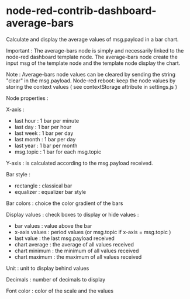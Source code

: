 # node-red-contrib-dashboard-average-bars
Calculate and display the average values of msg.payload in a bar chart.

Important :
The average-bars node is simply and necessarily linked to the node-red dashboard template node. The average-bars node create the input msg of the template node and the template node display the chart.


Note :
Average-bars node values can be cleared by sending the string "clear" in the msg.payload. 
Node-red reboot: keep the node values by storing the context values ( see contextStorage attribute in settings.js )


Node properties :

X-axis :
- last hour : 1 bar per minute
- last day : 1 bar per hour
- last week : 1 bar per day
- last month : 1 bar per day
- last year : 1 bar per month
- msg.topic : 1 bar for each msg.topic
  
Y-axis : is calculated according to the msg.payload received.

Bar style :
- rectangle : classical bar
- equalizer : equalizer bar style

Bar colors : choice the color gradient of the bars

Display values : check boxes to display or hide values :
- bar values : value above the bar
- x-axis values : period values (or msg.topic if x-axis = msg.topic )
- last value : the last msg.payload received
- chart average : the average of all values received
- chart minimum : the minimum of all values received
- chart maximum : the maximum of all values received

Unit : unit to display behind values

Decimals : number of decimals to display

Font color : color of the scale and the values
